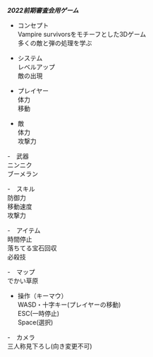 *****2022前期審査会用ゲーム*****<br>

- コンセプト<br>
Vampire survivorsをモチーフとした3Dゲーム<br>
多くの敵と弾の処理を学ぶ<br>

- システム<br>
     レベルアップ<br>
     敵の出現<br>

- プレイヤー<br>
     体力<br>
     移動<br>
      
- 敵<br>
    体力<br>
    攻撃力<br>
    
-　武器<br>
    ニンニク<br>
    ブーメラン<br>
    
    
-　スキル<br>
    防御力<br>
    移動速度<br>
    攻撃力<br>
    
-　アイテム<br>
    時間停止<br>
    落ちてる宝石回収<br>
    必殺技<br>
    
-　マップ<br>
    でかい草原<br>
    
- 操作（キーマウ）<br>
    WASD・十字キー(プレイヤーの移動)<br>
    ESC(一時停止)<br>
    Space(選択)<br>
    
-　カメラ<br>
    三人称見下ろし(向き変更不可)<br>
